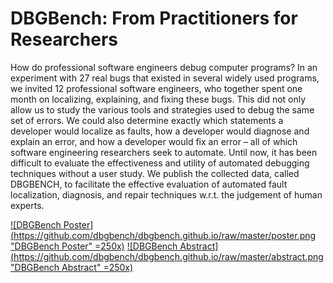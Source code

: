 # DBGBench: From Practitioners for Researchers

How do professional software engineers debug computer programs? In an experiment with 27 real bugs that existed in several widely used programs, we invited 12 professional software engineers, who together spent one month on localizing, explaining, and fixing these bugs. This did not only allow us to study the various tools and strategies used to debug the same set of errors. We could also determine exactly which statements a developer would localize as faults, how a developer would diagnose and explain an error, and how a developer would fix an error – all of which software engineering researchers seek to automate. Until now, it has been difficult to evaluate the effectiveness and utility of automated debugging techniques without a user study. We publish the collected data, called DBGBENCH, to facilitate the effective evaluation of automated fault localization, diagnosis, and repair techniques w.r.t. the judgement of human experts.

[![DBGBench Poster](https://github.com/dbgbench/dbgbench.github.io/raw/master/poster.png "DBGBench Poster" =250x)](https://github.com/dbgbench/dbgbench.github.io/raw/master/poster.pdf) [![DBGBench Abstract](https://github.com/dbgbench/dbgbench.github.io/raw/master/abstract.png "DBGBench Abstract" =250x)](https://github.com/dbgbench/dbgbench.github.io/raw/master/abstract.pdf)
